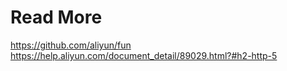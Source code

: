 # Read More
https://github.com/aliyun/fun
https://help.aliyun.com/document_detail/89029.html?#h2-http-5